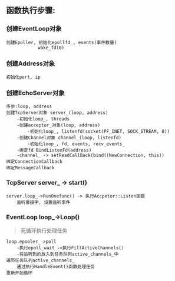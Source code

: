 ## 函数执行步骤:

### 创建EventLoop对象

```
创建Epoller, 初始化epollfd_, events(事件数量)
			wake_fd(0)
```

### 创建Address对象

```
初始化port, ip
```

### 创建EchoServer对象

```
传参:loop, address
创建TcpServer对象 server_(loop, address)
	-初始化loop_, threads
	-创建acceptor_对象(loop, address)
		-初始化loop_, listenfd(socket(PF_INET, SOCK_STREAM, 0))
	-创建Channel对象 channel_(loop, listenfd)
		-初始化loop_, fd, events, recv_events_
	-绑定fd BindListenFd(address)
	-channel_ -> setReadCallBack(bind((NewConnection, this))
绑定ConnectionCallback
绑定MessageCallback
```



### TcpServer server_ -> start()

```
server.loop_->RunOnefunc() -> 执行Accpetor::Listen函数
	监听套接字, 设置监听事件
```



### EventLoop loop_->Loop()	

> 死循环执行处理任务

```
loop.epooler_->poll 
	-执行epoll_wait ->执行FillActiveChannels()
	-将监听到的放入到任务队列active_channels_中
遍历任务队列active_channels_ 
	通过执行HandleEvent()函数处理任务
重新开始循环
```

